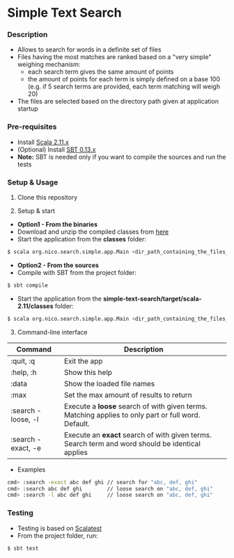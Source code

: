 # Simple Text Search

### Description
 * Allows to search for words in a definite set of files
 * Files having the most matches are ranked based on a "very simple" weighing mechanism:
   * each search term gives the same amount of points
   * the amount of points for each term is simply defined on a base 100 (e.g. if 5 search terms are provided, each term matching will weigh 20)
 * The files are selected based on the directory path given at application startup

### Pre-requisites
 * Install [Scala 2.11.x](https://www.scala-lang.org/download/)
 * (Optional) Install [SBT 0.13.x](http://www.scala-sbt.org/download.html)
  * **Note:** SBT is needed only if you want to compile the sources and run the tests

### Setup & Usage

 1. Clone this repository

 2. Setup & start
  * **Option1 - From the binaries**
   * Download and unzip the compiled classes from  [here](https://github.com/thepotatofield/text-search/raw/master/binaries/simple-text-search.zip)
   * Start the application from the **classes** folder:
```bash
$ scala org.nico.search.simple.app.Main <dir_path_containing_the_files_to_load_and_search>
```
  * **Option2 - From the sources**
   * Compile with SBT from the project folder:
 ```bash
 $ sbt compile
 ```
   * Start the application from the **simple-text-search/target/scala-2.11/classes** folder:   
```bash
$ scala org.nico.search.simple.app.Main <dir_path_containing_the_files_to_load_and_search>
```

 3. Command-line interface

| Command       | Description   |
| ------------- | ------------- |
| :quit, :q | Exit the app |
| :help, :h | Show this help |
| :data | Show the loaded file names |
| :max | Set the max amount of results to return |
| :search -loose, -l <terms> | Execute a **loose** search of with given terms. Matching applies to only part or full word. Default. |
| :search -exact, -e <terms> | Execute an **exact** search of with given terms. Search term and word should be identical applies |

 * Examples
```bash
cmd> :search -exact abc def ghi // search for "abc, def, ghi"
cmd> :search abc def ghi        // loose search on "abc, def, ghi"
cmd> :search -l abc def ghi     // loose search on "abc, def, ghi"
```

### Testing

 * Testing is based on [Scalatest](http://www.scalatest.org)
 * From the project folder, run:   
 ```bash
 $ sbt test
 ```
